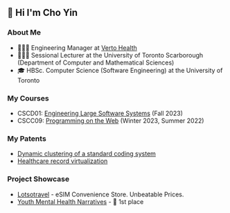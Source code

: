 ## 👋 Hi I'm Cho Yin

### About Me
- 🧑🏻‍💻 Engineering Manager at [Verto Health](https://verto.health)</br>
- 👨🏻‍🏫 Sessional Lecturer at the University of Toronto Scarborough (Department of Computer and Mathematical Sciences)
- 🎓 HBSc. Computer Science (Software Engineering) at the University of Toronto</br>

<!-- Fight For Freedom, Stand with __ -->

### My Courses
- CSCD01: [Engineering Large Software Systems](https://cscd01.com) (Fall 2023)
- CSCC09: [Programming on the Web](https://cscc09.com) (Winter 2023, Summer 2022)

### My Patents
- [Dynamic clustering of a standard coding system](https://patents.google.com/patent/WO2025147762A1/en?inventor=Cho+Yin+YONG&peid=63f94a1139220%3Ae%3A81d12f56)
- [Healthcare record virtualization](https://patents.google.com/patent/WO2024065061A1/en?inventor=Cho+Yin+YONG&peid=63f94a219abc8%3A13%3A4519413c)

### Project Showcase
- [Lotsotravel](https://lotsotravel.com) - eSIM Convenience Store. Unbeatable Prices.
- [Youth Mental Health Narratives](https://drivendata.co/blog/youth-mental-health-winners) - 🥇 1st place
